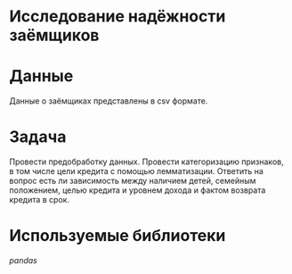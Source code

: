 # Исследование надёжности заёмщиков
# Данные
Данные о заёмщиках представлены в csv формате.
# Задача
Провести предобработку данных. Провести категоризацию признаков, в том числе цели кредита с помощью лемматизации. Ответить на вопрос есть ли зависимость между наличием детей, семейным положением, целью кредита и уровнем дохода и фактом возврата кредита в срок.
# Используемые библиотеки
*pandas*
